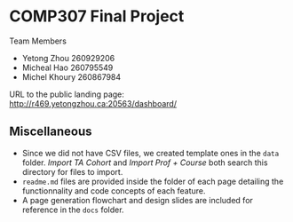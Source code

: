 # COMP307 Final Project
Team Members
* Yetong Zhou 260929206
* Micheal Hao 260795549
* Michel Khoury 260867984

URL to the public landing page: http://r469.yetongzhou.ca:20563/dashboard/

## Miscellaneous
* Since we did not have CSV files, we created template ones in the `data` folder. _Import TA Cohort_ and _Import Prof + Course_ both search this directory for files to import.
* `readme.md` files are provided inside the folder of each page detailing the functionnality and code concepts of each feature.
* A page generation flowchart and design slides are included for reference in the `docs` folder.



